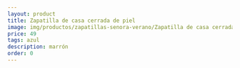 ```yaml
---
layout: product
title: Zapatilla de casa cerrada de piel 
image: img/productos/zapatillas-senora-verano/Zapatilla de casa cerrada de piel =49 =azul =marrón.webp
price: 49 
tags: azul 
description: marrón
order: 0
---
```

